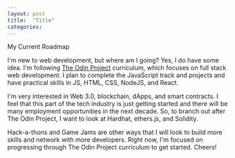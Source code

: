 ```yaml
---
layout: post
title:  "Title"
categories: 
---
```


My Current Roadmap

I'm new to web development, but where am I going? Yes, I do have some idea. I'm following [The Odin Project](https://theodinproject.com) curriculum, which focuses on full stack web development. I plan to complete the JavaScript track and projects and have practical skills in JS, HTML, CSS, NodeJS, and React. 

I'm very interested in Web 3.0, blockchain, dApps, and smart contracts. I feel that this part of the tech industry is just getting started and there will be many employment opportunities in the next decade. So, to branch out after The Odin Project, I want to look at Hardhat, ethers.js, and Solidity.

Hack-a-thons and Game Jams are other ways that I will look to build more skills and network with more developers. Right now, I'm focused on progressing through The Odin Project curriculum to get started. Cheers!
